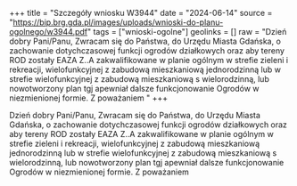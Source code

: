 +++
title = "Szczegóły wniosku W3944"
date = "2024-06-14"
source = "https://bip.brg.gda.pl/images/uploads/wnioski-do-planu-ogolnego/w3944.pdf"
tags = ["wnioski-ogolne"]
geolinks = []
raw = "Dzień dobry Pani/Panu, Zwracam się do Państwa, do Urzędu Miasta Gdańska, o zachowanie dotychczasowej funkcji ogrodów działkowych oraz aby tereny ROD zostały  EAZA Z..A zakwalifikowane w planie ogólnym w strefie zieleni i rekreacji, wielofunkcyjnej z zabudową mieszkaniową jednorodzinną lub w strefie wielofunkcyjnej z zabudową mieszkaniową s wielorodzinną, lub nowotworzony plan tgj apewniał dalsze funkcjonowanie Ogrodów w niezmienionej formie. Z poważaniem "
+++

Dzień dobry Pani/Panu, Zwracam się do Państwa, do Urzędu Miasta Gdańska, o
zachowanie dotychczasowej funkcji ogrodów działkowych oraz aby tereny ROD zostały
 EAZA Z..A
zakwalifikowane w planie ogólnym w strefie zieleni i rekreacji, wielofunkcyjnej z zabudową
mieszkaniową jednorodzinną lub w strefie wielofunkcyjnej z zabudową mieszkaniową s
wielorodzinną, lub nowotworzony plan tgj apewniał dalsze funkcjonowanie Ogrodów
w niezmienionej formie. Z poważaniem



